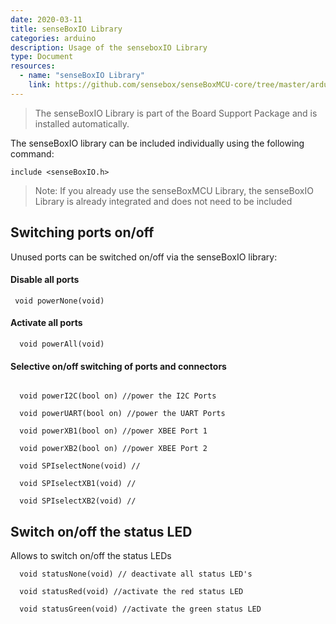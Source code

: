 ```yaml
---
date: 2020-03-11
title: senseBoxIO Library
categories: arduino
description: Usage of the senseboxIO Library
type: Document
resources:
  - name: "senseBoxIO Library"
    link: https://github.com/sensebox/senseBoxMCU-core/tree/master/arduino/samd/libraries/senseBoxIO
---
```


> The senseBoxIO Library is part of the Board Support Package and is installed automatically. 

The senseBoxIO library can be included individually using the following command:

```arduino
include <senseBoxIO.h>
```

> Note: If you already use the senseBoxMCU Library, the senseBoxIO Library is already integrated and does not need to be included

## Switching ports on/off

Unused ports can be switched on/off via the senseBoxIO library:

#### Disable all ports
```arduino
 void powerNone(void)
```  
#### Activate all ports

```arduino
  void powerAll(void)
```  
#### Selective on/off switching of ports and connectors

```arduino

  void powerI2C(bool on) //power the I2C Ports
  
  void powerUART(bool on) //power the UART Ports

  void powerXB1(bool on) //power XBEE Port 1
 
  void powerXB2(bool on) //power XBEE Port 2
 
  void SPIselectNone(void) //
 
  void SPIselectXB1(void) //
 
  void SPIselectXB2(void) //

```

## Switch on/off the status LED

Allows to switch on/off the status LEDs


```arduino
  void statusNone(void) // deactivate all status LED's

  void statusRed(void) //activate the red status LED

  void statusGreen(void) //activate the green status LED
```
